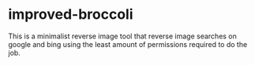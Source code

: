 # improved-broccoli

This is a minimalist reverse image tool that reverse image searches on google and bing using the least amount of permissions required to do the job. 
